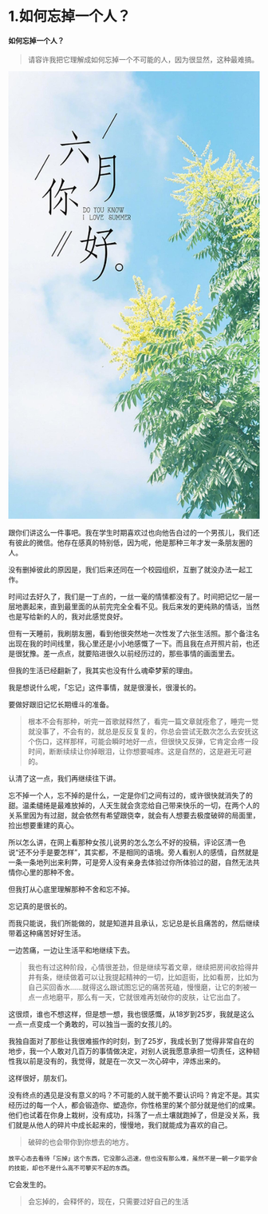 # 1.如何忘掉一个人？



#### 如何忘掉一个人？

> 请容许我把它理解成如何忘掉一个不可能的人，因为很显然，这种最难搞。

![](../.gitbook/assets/src-http-pic1.win4000.com-mobile-2018-06-01-5b10a12ac2a73.jpg-and-refer-http-pic1.win4000.com-and-app-2002-and-size-f9999-10000-and-q-a80-and-n-0-and-g-0n-and-fmt-jpeg.jpg)

跟你们讲这么一件事吧。我在学生时期喜欢过也向他告白过的一个男孩儿，我们还有彼此的微信。他存在感真的特别低，因为呢，他是那种三年才发一条朋友圈的人。

没有删掉彼此的原因是，我们后来还同在一个校园组织，互删了就没办法一起工作。

时间过去好久了，我们是一丁点的，一丝一毫的情愫都没有了。时间把记忆一层一层地裹起来，直到最里面的从前完完全全看不见。我后来发的更纯熟的情话，当然也是写给新的人的，我对此感觉良好。

但有一天睡前，我刷朋友圈，看到他很突然地一次性发了六张生活照。那个备注名出现在我的时间线里，我心里还是小小地感慨了一下。而且我在点开照片前，也还是很犹豫。差一点点，就要陷进很久以前经历过的，那些事情的画面里去。

但我的生活已经翻新了，我其实也没有什么魂牵梦萦的理由。

我是想说什么呢，「忘记」这件事情，就是很漫长，很漫长的。

要做好跟旧记忆长期缠斗的准备。

> 根本不会有那种，听完一首歌就释然了，看完一篇文章就痊愈了，睡完一觉就没事了，不会有的，就总是反反复复的，你总会尝试无数次怎么去安抚这个伤口，这样那样，可能会瞬时地好一点，但很快又反弹，它肯定会疼一段时间，断断续续让你掉眼泪，让你想要喊疼。这是自然的，这是避无可避的。

认清了这一点，我们再继续往下讲。

忘不掉一个人，忘不掉的是什么，一定是你们之间有过的，或许很快就消失了的甜。温柔缱绻是最难放掉的，人天生就会贪恋给自己带来快乐的一切，在两个人的关系里因为有过甜，就会依然有希望跟侥幸，就会有人想要去极度破碎的局面里，捡出想要重建的真心。

所以怎么讲，在网上看那种女孩儿说男的怎么怎么不好的投稿，评论区清一色说“还不分手是要怎样”，其实都，不是相同的语境。旁人看别人的感情，自然就是一条一条地列出来利弊，可是旁人没有亲身去体验过你所体验过的甜，自然无法共情你心里的那种不舍。

但我打从心底里理解那种不舍和忘不掉。

忘记真的是很长的。

而我只能说，我们所能做的，就是知道并且承认，忘记总是长且痛苦的，然后继续带着这种痛苦好好生活。

一边苦痛，一边让生活平和地继续下去。

> 我也有过这种阶段，心情很差劲，但是继续写着文章，继续把房间收拾得井井有条，继续做着可以让我提起精神的一切，比如逛街，比如看房，比如为自己买回香水……就得这么跟试图忘记的痛苦死磕，慢慢磨，让它的刺被一点一点地磨平，那么有一天，它就很难再划破你的皮肤，让它出血了。

这很烦，谁也不想这样，但是想一想，我也很感慨，从18岁到25岁，我就是这么一点一点变成一个勇敢的，可以独当一面的女孩儿的。

我独自面对了那些让我很难振作的时刻，到了25岁，我成长到了觉得非常自在的地步，我一个人敢对几百万的事情做决定，对别人说我愿意承担一切责任，这种韧性我以前是没有的，我觉得，就是在一次又一次心碎中，淬炼出来的。

这样很好，朋友们。

没有终点的遇见是没有意义的吗？不可能的人就干脆不要认识吗？肯定不是。其实经历过的每一个人，都会锻造你、塑造你，你性格里的某个部分就是他们的成果。他们也试着在你身上栽树，没有成功，抖落了一点土壤就跑掉了，但是没关系，我们就是从他人的碎片中成长起来的，慢慢地，我们就能成为喜欢的自己。

> 破碎的也会带你到你想去的地方。

`放平心态去看待「忘掉」这个东西，它没那么迅速，但也没有那么难，虽然不是一朝一夕能学会的技能，却也不是什么高不可攀买不起的东西`。

它会发生的。

> 会忘掉的，会释怀的，现在，只需要过好自己的生活

